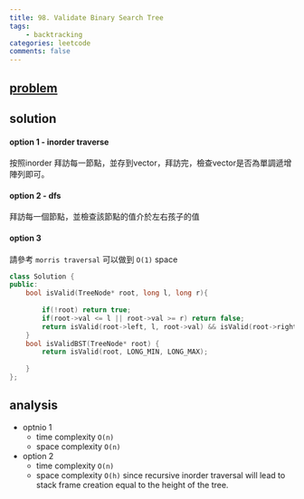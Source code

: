 ```yaml
---
title: 98. Validate Binary Search Tree
tags:  
    - backtracking
categories: leetcode
comments: false
---
```



## [problem](https://leetcode.com/problems/validate-binary-search-tree/)


## solution

#### option 1 - inorder traverse
按照inorder 拜訪每一節點，並存到vector，拜訪完，檢查vector是否為單調遞增陣列即可。

#### option 2 - dfs
拜訪每一個節點，並檢查該節點的值介於左右孩子的值


#### option 3
請參考 `morris traversal` 可以做到 `O(1)` space


```c++
class Solution {
public:
    bool isValid(TreeNode* root, long l, long r){
        
        if(!root) return true;
        if(root->val <= l || root->val >= r) return false;
        return isValid(root->left, l, root->val) && isValid(root->right, root->val, r);
    }
    bool isValidBST(TreeNode* root) {
        return isValid(root, LONG_MIN, LONG_MAX);
        
    }
};
```
## analysis
- optnio 1
    - time complexity `O(n)`
    - space complexity `O(n)`  
- option 2
    - time complexity `O(n)`
    - space complexity `O(h)`  since recursive inorder traversal will lead to stack frame creation equal to the height of the tree. 